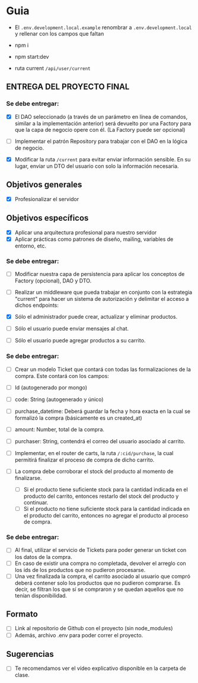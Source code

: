 # Guia

- El ```.env.development.local.example``` renombrar a  ```.env.development.local```
y rellenar con los campos que faltan
- npm i
- npm start:dev

- ruta current ```/api/user/current```


## ENTREGA DEL PROYECTO FINAL

### Se debe entregar:

- [x]  El DAO seleccionado (a través de un parámetro en línea de comandos, similar a la implementación anterior) será devuelto por una Factory para que la capa de negocio opere con él. (La Factory puede ser opcional)

- [ ] Implementar el patrón Repository para trabajar con el DAO en la lógica de negocio.

- [x]  Modificar la ruta `/current` para evitar enviar información sensible. En su lugar, enviar un DTO del usuario con solo la información necesaria.

## Objetivos generales

- [x]  Profesionalizar el servidor

## Objetivos específicos

- [x]  Aplicar una arquitectura profesional para nuestro servidor
- [x]  Aplicar prácticas como patrones de diseño, mailing, variables de entorno, etc.

### Se debe entregar:

- [ ]  Modificar nuestra capa de persistencia para aplicar los conceptos de Factory (opcional), DAO y DTO.

- [ ]  Realizar un middleware que pueda trabajar en conjunto con la estrategia "current" para hacer un sistema de autorización y delimitar el acceso a dichos endpoints:
  - [x] Sólo el administrador puede crear, actualizar y eliminar productos.
  - [ ] Sólo el usuario puede enviar mensajes al chat.
  - [ ] Sólo el usuario puede agregar productos a su carrito.

### Se debe entregar:

- [ ]  Crear un modelo Ticket que contará con todas las formalizaciones de la compra. Este contará con los campos:
  - [ ] Id (autogenerado por mongo)
  - [ ] code: String (autogenerado y único)
  - [ ] purchase_datetime: Deberá guardar la fecha y hora exacta en la cual se formalizó la compra (básicamente es un created_at)
  - [ ] amount: Number, total de la compra.
  - [ ] purchaser: String, contendrá el correo del usuario asociado al carrito.

- [ ]  Implementar, en el router de carts, la ruta `/:cid/purchase`, la cual permitirá finalizar el proceso de compra de dicho carrito.
  - [ ] La compra debe corroborar el stock del producto al momento de finalizarse.
    - [ ] Si el producto tiene suficiente stock para la cantidad indicada en el producto del carrito, entonces restarlo del stock del producto y continuar.
    - [ ] Si el producto no tiene suficiente stock para la cantidad indicada en el producto del carrito, entonces no agregar el producto al proceso de compra.

### Se debe entregar:

- [ ] Al final, utilizar el servicio de Tickets para poder generar un ticket con los datos de la compra.
- [ ] En caso de existir una compra no completada, devolver el arreglo con los ids de los productos que no pudieron procesarse.
- [ ] Una vez finalizada la compra, el carrito asociado al usuario que compró deberá contener solo los productos que no pudieron comprarse. Es decir, se filtran los que sí se compraron y se quedan aquellos que no tenían disponibilidad.

## Formato

- [ ]  Link al repositorio de Github con el proyecto (sin node_modules)
- [ ]  Además, archivo .env para poder correr el proyecto.

## Sugerencias

- [ ]  Te recomendamos ver el vídeo explicativo disponible en la carpeta de clase.


